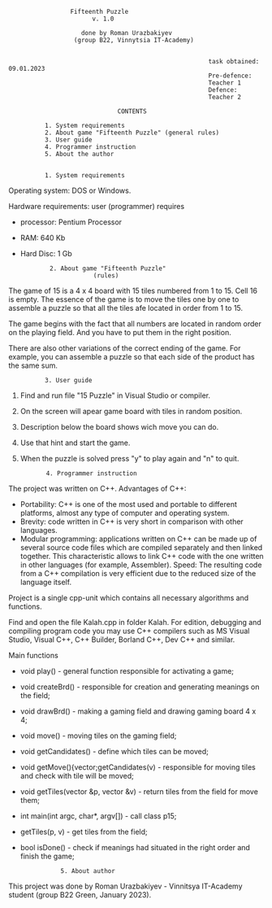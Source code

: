 
                     Fifteenth Puzzle
                           v. 1.0

                        done by Roman Urazbakiyev
                      (group B22, Vinnytsia IT-Academy)


                                                           task obtained: 09.01.2023
                                                           Pre-defence:
                                                           Teacher 1
                                                           Defence:
                                                           Teacher 2

                                  CONTENTS

              1. System requirements
              2. About game "Fifteenth Puzzle" (general rules)
              3. User guide
              4. Programmer instruction
              5. About the author


              1. System requirements

Operating system: DOS or Windows.

Hardware requirements: user (programmer) requires

- processor: Pentium Processor
- RAM: 640 Kb
- Hard Disc: 1 Gb

              2. About game "Fifteenth Puzzle"
                          (rules)

The game of 15 is a 4 x 4 board with 15 tiles numbered from 1 to 15. 
Cell 16 is empty. The essence of the game is to move the tiles one by one to
assemble a puzzle so that all the tiles afe located in order from 1 to 15.

The game begins with the fact that all numbers are 
located in random order on the playing field. And you have to put them in the right
position.

There are also other variations of the correct ending of the game. 
For example, you can assemble a puzzle so that each side of the product 
has the same sum.


              3. User guide
1. Find and run file "15 Puzzle" in Visual Studio or compiler.
2. On the screen will apear game board with tiles in random position.
3. Description below the board shows wich move you can do.
4. Use that hint and start the game.
5. When the puzzle is solved press "y" to play again and "n" to quit.

              4. Programmer instruction

The project was written on C++.
Advantages of C++: 
- Portability: C++ is one of the most used and portable to different platforms, 
almost any type of computer and operating system. 
- Brevity: code written in C++ is very short in comparison with other languages.
- Modular programming: applications written on C++ can be made up of several source 
code files which are compiled separately and then linked together. 
This characteristic allows to link C++ code with the one written in  other languages 
(for example, Assembler).
Speed: The resulting code from a C++ compilation is very efficient due to the reduced
size of the language itself.

Project is a single cpp-unit which contains all necessary algorithms and functions.

Find and open the file Kalah.cpp in folder Kalah. For edition, debugging and 
compiling program code you may use C++ compilers such as MS Visual Studio, 
Visual C++, C++ Builder, Borland C++, Dev C++ and similar.

Main functions
- void play() - general function responsible for activating a game;
- void createBrd() - responsible for creation and generating meanings on the field;
- void drawBrd() - making a gaming field and drawing gaming board 4 x 4;
- void move() - moving tiles on the gaming field;
- void getCandidates() - define which tiles can be moved;
- void getMove(){vector<int>;getCandidates(v) - responsible for moving tiles and
check with tile will be moved;
- void getTiles(vector<int> &p, vector<int> &v) - return tiles from the field for 
move them;
- int main(int argc, char*, argv[]) - call class p15;
- getTiles(p, v) - get tiles from the field;
- bool isDone() - check if meanings had situated in the right order and finish the 
game;


                 5. About author

 This project was done by Roman Urazbakiyev - Vinnitsya IT-Academy student
(group B22 Green, January 2023).      
























